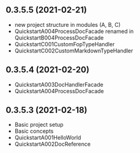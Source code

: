﻿0.3.5.5 (2021-02-21)
--------------------
+ new project structure in modules (A, B, C)
+ QuickstartA004ProcessDocFacade renamed in QuickstartB004ProcessDocFacade
+ QuickstartC001CustomFopTypeHandler
+ QuickstartC002CustomMarkdownTypeHandler

0.3.5.4 (2021-02-20)
--------------------
+ QuickstartA003DocHandlerFacade
+ QuickstartA004ProcessDocFacade

0.3.5.3 (2021-02-18)
--------------------
+ Basic project setup
+ Basic concepts
+ QuickstartA001HelloWorld
+ QuickstartA002DocReference